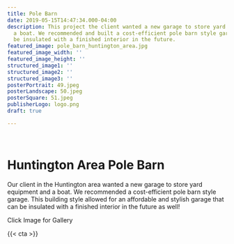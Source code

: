 ```yaml
---
title: Pole Barn
date: 2019-05-15T14:47:34.000-04:00
description: This project the client wanted a new garage to store yard equipment and
  a boat. We recommended and built a cost-efficient pole barn style garage that can
  be insulated with a finished interior in the future.
featured_image: pole_barn_huntington_area.jpg
featured_image_width: ''
featured_image_height: ''
structured_image1: ''
structured_image2: ''
structured_image3: ''
posterPortrait: 49.jpeg
posterLandscape: 50.jpeg
posterSquare: 51.jpeg
publisherLogo: logo.png
draft: true

---
```

<br>
<h1 class="h2 col-10 mx4 pb3 pt3">Huntington Area Pole Barn
</h1>
<p class="col-10 mx3 pb1 pt1">Our client in the Huntington area wanted a new garage to store yard equipment and a boat. We recommended a cost-efficient pole barn style garage. This building style allowed for an affordable and stylish garage that can be insulated with a finished interior in the future as well!</p>
<p class="col-6 mx3 pb1 pt1">  <span>Click Image for Gallery</span>
<amp-img lightbox="hero"
  src="/pole_barn_huntington_area.jpg"
  width="400"
  height="300"
  layout="responsive">

</amp-img>

<div hidden>
  <amp-img lightbox="hero"
    src="/pole_barn_huntington_area_4.jpg"
    layout="responsive"
    width="400"
    height="710"></amp-img>
  <amp-img lightbox="hero"
    src="/pole_barn_huntington_area_3.jpg"
    width="400"
    height="300"
    layout="responsive"></amp-img>
</div>
</p>
{{< cta >}}